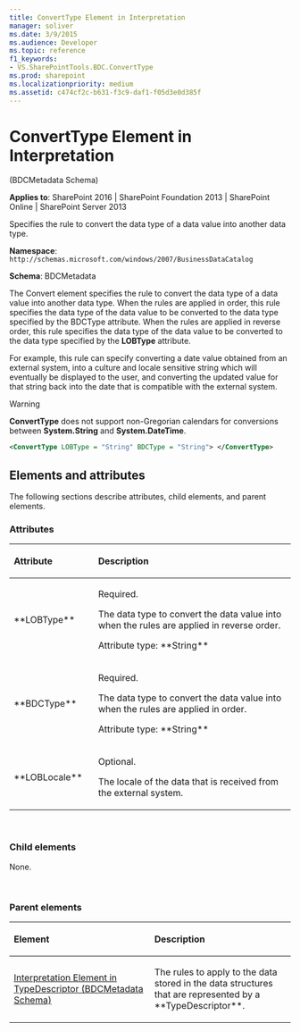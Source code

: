 ```yaml
---
title: ConvertType Element in Interpretation
manager: soliver
ms.date: 3/9/2015
ms.audience: Developer
ms.topic: reference
f1_keywords:
- VS.SharePointTools.BDC.ConvertType
ms.prod: sharepoint
ms.localizationpriority: medium
ms.assetid: c474cf2c-b631-f3c9-daf1-f05d3e0d385f
---
```


# ConvertType Element in Interpretation 

(BDCMetadata Schema)

**Applies to**: SharePoint 2016 | SharePoint Foundation 2013 | SharePoint Online | SharePoint Server 2013

Specifies the rule to convert the data type of a data value into another data type.

**Namespace**: `http://schemas.microsoft.com/windows/2007/BusinessDataCatalog`

**Schema**: BDCMetadata

The Convert element specifies the rule to convert the data type of a data value into another data type. When the rules are applied in order, this rule specifies the data type of the data value to be converted to the data type specified by the BDCType attribute. When the rules are applied in reverse order, this rule specifies the data type of the data value to be converted to the data type specified by the **LOBType** attribute. 

For example, this rule can specify converting a date value obtained from an external system, into a culture and locale sensitive string which will eventually be displayed to the user, and converting the updated value for that string back into the date that is compatible with the external system.

> [!WARNING] 
> **ConvertType** does not support non-Gregorian calendars for conversions between **System.String** and **System.DateTime**.

```XML
<ConvertType LOBType = "String" BDCType = "String"> </ConvertType>
```

## Elements and attributes

The following sections describe attributes, child elements, and parent elements.

### Attributes

<table>
<colgroup>
<col width="30%" />
<col width="70%" />
</colgroup>
<thead>
<tr class="header">
<th align="left"><p>Attribute</p></th>
<th align="left"><p>Description</p></th>
</tr>
</thead>
<tbody>
<tr class="odd">
<td align="left"><p>**LOBType**</p></td>
<td align="left"><p>Required.</p>
<p>The data type to convert the data value into when the rules are applied in reverse order.</p>
<p>Attribute type: **String**</p></td>
</tr>
<tr class="even">
<td align="left"><p>**BDCType**</p></td>
<td align="left"><p>Required.</p>
<p>The data type to convert the data value into when the rules are applied in order.</p>
<p>Attribute type: **String**</p></td>
</tr>
<tr class="odd">
<td align="left"><p>**LOBLocale**</p></td>
<td align="left"><p>Optional.</p>
<p>The locale of the data that is received from the external system.</p></td>
</tr>
</tbody>
</table>

<br/>

### Child elements

None.


<br/>

### Parent elements

<table>
<colgroup>
<col width="50%" />
<col width="50%" />
</colgroup>
<thead>
<tr class="header">
<th align="left"><p>Element</p></th>
<th align="left"><p>Description</p></th>
</tr>
</thead>
<tbody>
<tr class="odd">
<td align="left"><p><span sdata="link"><a href="interpretation-element-in-typedescriptor-bdcmetadata-schema.md">Interpretation Element in TypeDescriptor (BDCMetadata Schema)</a></span></p></td>
<td align="left"><p>The rules to apply to the data stored in the data structures that are represented by a **TypeDescriptor**.</p></td>
</tr>
</tbody>
</table>








